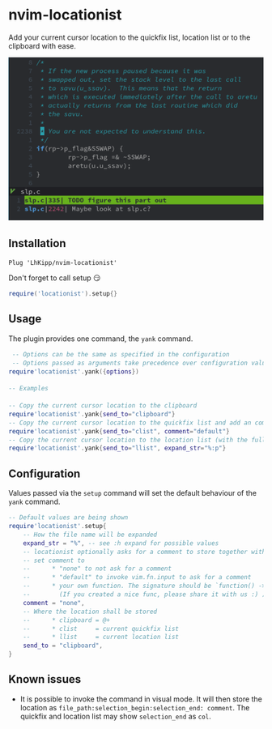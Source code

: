 # nvim-locationist

Add your current cursor location to the quickfix list, location list or to the clipboard with ease.

![](assets/example.png)

## Installation

```vim
Plug 'LhKipp/nvim-locationist'
```

Don't forget to call setup :smirk:
```lua
require('locationist').setup{}
```

## Usage

The plugin provides one command, the `yank` command.
```lua
 -- Options can be the same as specified in the configuration
 -- Options passed as arguments take precedence over configuration values
require'locationist'.yank({options})

-- Examples

-- Copy the current cursor location to the clipboard
require'locationist'.yank{send_to="clipboard"}
-- Copy the current cursor location to the quickfix list and add an comment
require'locationist'.yank{send_to="clist", comment="default"}
-- Copy the current cursor location to the location list (with the full file path)
require'locationist'.yank{send_to="llist", expand_str="%:p"}
```

## Configuration
Values passed via the `setup` command will set the default behaviour of the `yank` command.
```lua
-- Default values are being shown
require'locationist'.setup{
    -- How the file name will be expanded
    expand_str = "%", -- see :h expand for possible values
    -- locationist optionally asks for a comment to store together with the location
    -- set comment to
    --      * "none" to not ask for a comment
    --      * "default" to invoke vim.fn.input to ask for a comment
    --      * your own function. The signature should be `function() -> string`
    --        (If you created a nice func, please share it with us :) )
    comment = "none",
    -- Where the location shall be stored
    --      * clipboard = @+
    --      * clist     = current quickfix list
    --      * llist     = current location list
    send_to = "clipboard",
}
```

## Known issues
* It is possible to invoke the command in visual mode. It will then store the location as `file_path:selection_begin:selection_end: comment`. The quickfix and location list may show `selection_end` as `col`.
